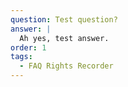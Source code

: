 ```yaml
---
question: Test question?
answer: |
  Ah yes, test answer.
order: 1
tags:
  - FAQ Rights Recorder
---
```




